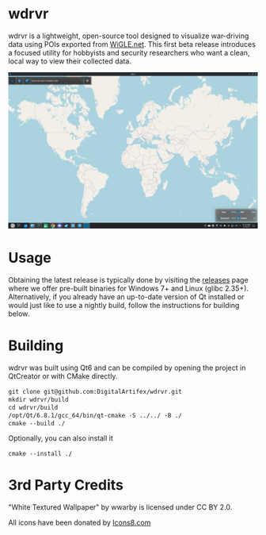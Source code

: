# wdrvr
wdrvr is a lightweight, open-source tool designed to visualize war-driving data using POIs exported from [WiGLE.net](https://wigle.net/). This first beta release introduces a focused utility for hobbyists and security researchers who want a clean, local way to view their collected data.

![wdrvr](https://github.com/DigitalArtifex/wdrvr/blob/main/images/wdrvr.png)

# Usage

Obtaining the latest release is typically done by visiting the [releases](https://github.com/DigitalArtifex/wdrvr/releases) page where we offer pre-built binaries for Windows 7+ and Linux (glibc 2.35+). Alternatively, if you already have an up-to-date version of Qt installed or would just like to use a nightly build, follow the instructions for building below.

# Building

wdrvr was built using Qt6 and can be compiled by opening the project in QtCreator or with CMake directly.

```
git clone git@github.com:DigitalArtifex/wdrvr.git
mkdir wdrvr/build
cd wdrvr/build
/opt/Qt/6.8.1/gcc_64/bin/qt-cmake -S ../../ -B ./
cmake --build ./
```

Optionally, you can also install it
```
cmake --install ./
```


# 3rd Party Credits
"White Textured Wallpaper" by wwarby is licensed under CC BY 2.0.

All icons have been donated by [Icons8.com](http://www.icons8.com)
